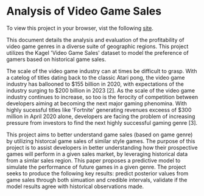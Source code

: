 # Analysis of Video Game Sales

To view this project in your browser, vist the following [site](https://zachsullivan.github.io/Video-Game-Sales/).

This document details the analysis and evaluation of the profitability of video game genres in a diverse suite of geographic regions. This project utilizes the Kagel 'Video Game Sales' dataset to model the preference of gamers based on historical game sales.

The scale of the video game industry can at times be difficult to grasp. With a catelog of titles dating back to the classic Atari pong, the video game industry has ballooned to $155 billion in 2020, with expectations of the industry surging to \$200 billion in 2023 [2]. As the scale of the video game industry continues to increase, so too is the ferocity of competition between developers aiming at becoming the next major gaming phenomina. With highly sucessful titles like 'Fortnite' generating revenues exceess of $300 million in April 2020 alone, developers are facing the problem of increasing pressure from investors to find the next highly successful gaming genre [3].

This project aims to better understand game sales (based on game genre) by utilizing historcal game sales of similar style games. The purpose of this project is to assist developers in better understanding how their prospective games will perform in a given sales market, by leveraging historical data from a simlar sales region. This paper proposes a predictive model to simulate the performance of future games in a given genre. The project seeks to produce the following key results: predict posterior values from game sales through both simuation and credible intervals, validate if the model results agree with historical observations made.
